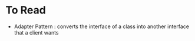 # To Read
* Adapter Pattern : converts the interface of a class into another interface that a client wants
